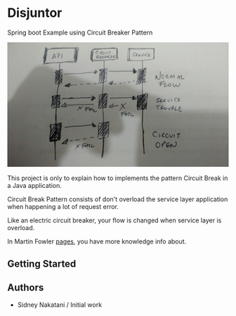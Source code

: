 # Disjuntor

Spring boot Example using Circuit Breaker Pattern

![](https://github.com/sidneynakatani/disjuntor/blob/master/resource/img/IMG_20171111_172713.jpg)

This project is only to explain how to implements the pattern Circuit Break in a Java application.

Circuit Break Pattern consists of don't overload the service layer application when happening a lot of request error.

Like an electric circuit breaker, your flow is changed when service layer is overload.

In Martin Fowler [pages](https://martinfowler.com/bliki/CircuitBreaker.html), you have more knowledge info about.

## Getting Started

## Authors

- Sidney Nakatani / Initial work
